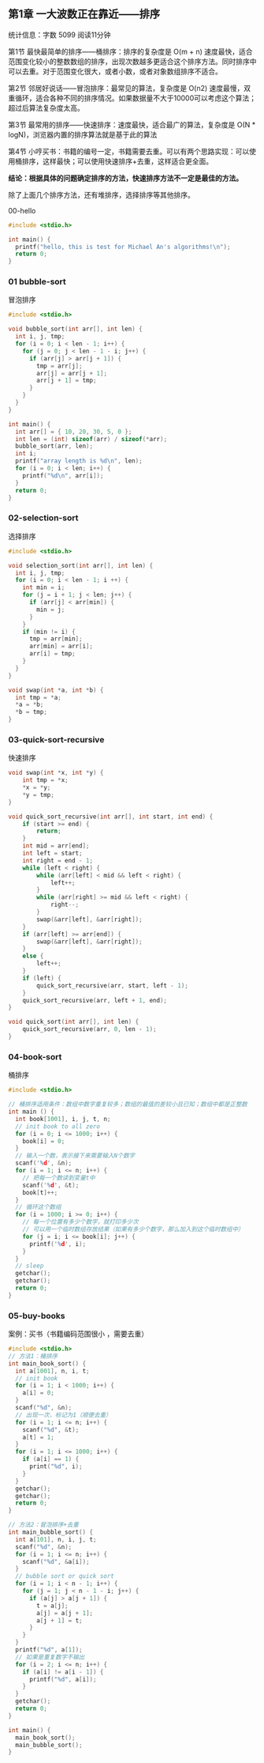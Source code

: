 ## 第1章  一大波数正在靠近——排序

统计信息：字数 5099  阅读11分钟


第1节  最快最简单的排序——桶排序：排序的复杂度是 O(m + n) 速度最快，适合范围变化较小的整数数组的排序，出现次数越多更适合这个排序方法。同时排序中可以去重。对于范围变化很大，或者小数，或者对象数组排序不适合。

第2节  邻居好说话——冒泡排序：最常见的算法，复杂度是 O(n2) 速度最慢，双重循环，适合各种不同的排序情况。如果数据量不大于10000可以考虑这个算法；超过后算法复杂度太高。

第3节  最常用的排序——快速排序：速度最快，适合最广的算法，复杂度是 O(N * logN)，浏览器内置的排序算法就是基于此的算法

第4节  小哼买书：书籍的编号一定，书籍需要去重。可以有两个思路实现：可以使用桶排序，这样最快；可以使用快速排序+去重，这样适合更全面。

**结论：根据具体的问题确定排序的方法，快速排序方法不一定是最佳的方法。**

除了上面几个排序方法，还有堆排序，选择排序等其他排序。

00-hello

~~~c
#include <stdio.h>

int main() {
  printf("hello, this is test for Michael An's algorithms!\n");
  return 0;
}
~~~

### 01 bubble-sort

冒泡排序

~~~c
#include <stdio.h>

void bubble_sort(int arr[], int len) {
  int i, j, tmp;
  for (i = 0; i < len - 1; i++) {
    for (j = 0; j < len - 1 - i; j++) {
      if (arr[j] > arr[j + 1]) {
        tmp = arr[j];
        arr[j] = arr[j + 1];
        arr[j + 1] = tmp;
      }
    }
  }
}

int main() {
  int arr[] = { 10, 20, 30, 5, 0 };
  int len = (int) sizeof(arr) / sizeof(*arr);
  bubble_sort(arr, len);
  int i;
  printf("array length is %d\n", len);
  for (i = 0; i < len; i++) {
    printf("%d\n", arr[i]);
  }
  return 0;
}

~~~

### 02-selection-sort

选择排序

~~~c
#include <stdio.h>

void selection_sort(int arr[], int len) {
  int i, j, tmp;
  for (i = 0; i < len - 1; i ++) {
    int min = i;
    for (j = i + 1; j < len; j++) {
      if (arr[j] < arr[min]) {
        min = j;
      }
    }
    if (min != i) {
      tmp = arr[min];
      arr[min] = arr[i];
      arr[i] = tmp;
    }
  }
}

void swap(int *a, int *b) {
  int tmp = *a;
  *a = *b;
  *b = tmp;
}
~~~

### 03-quick-sort-recursive

快速排序

~~~c
void swap(int *x, int *y) {
    int tmp = *x;
    *x = *y;
    *y = tmp;
}

void quick_sort_recursive(int arr[], int start, int end) {
    if (start >= end) {
        return;
    }
    int mid = arr[end];
    int left = start;
    int right = end - 1;
    while (left < right) {
        while (arr[left] < mid && left < right) {
            left++;
        }
        while (arr[right] >= mid && left < right) {
            right--;
        }
        swap(&arr[left], &arr[right]);
    }
    if (arr[left] >= arr[end]) {
        swap(&arr[left], &arr[right]);
    }
    else {
        left++;
    }
    if (left) {
        quick_sort_recursive(arr, start, left - 1);
    }
    quick_sort_recursive(arr, left + 1, end);
}

void quick_sort(int arr[], int len) {
    quick_sort_recursive(arr, 0, len - 1);
}

~~~

### 04-book-sort

桶排序

~~~c
#include <stdio.h>

// 桶排序适用条件：数组中数字重复较多；数组的最值的差较小且已知；数组中都是正整数
int main () {
  int book[1001], i, j, t, n;
  // init book to all zero
  for (i = 0; i <= 1000; i++) {
    book[i] = 0;
  }
  // 输入一个数，表示接下来需要输入N个数字
  scanf('%d', &n);
  for (i = 1; i <= n; i++) {
    // 把每一个数读到变量t中
    scanf('%d', &t);
    book[t]++;
  }
  // 循环这个数组
  for (i = 1000; i >= 0; i++) {
    // 每一个位置有多少个数字，就打印多少次
    // 可以用一个临时数组存放结果（如果有多少个数字，那么加入到这个临时数组中）
    for (j = i; i <= book[i]; j++) {
      printf('%d', i);
    }
  }
  // sleep
  getchar();
  getchar();
  return 0;
}
~~~

### 05-buy-books

案例：买书（书籍编码范围很小 ，需要去重）

~~~c
#include <stdio.h>
// 方法1：桶排序
int main_book_sort() {
  int a[1001], n, i, t;
  // init book
  for (i = 1; i < 1000; i++) {
    a[i] = 0;
  }
  scanf("%d", &n);
  // 出现一次，标记为1（顺便去重）
  for (i = 1; i <= n; i++) {
    scanf("%d", &t);
    a[t] = 1;
  }
  for (i = 1; i <= 1000; i++) {
    if (a[i] == 1) {
      print("%d", i);
    }
  }
  getchar();
  getchar();
  return 0;
}

// 方法2：冒泡排序+去重
int main_bubble_sort() {
  int a[101], n, i, j, t;
  scanf("%d", &n);
  for (i = 1; i <= n; i++) {
    scanf("%d", &a[i]);
  }
  // bubble sort or quick sort
  for (i = 1; i < n - 1; i++) {
    for (j = 1; j < n - 1 - i; j++) {
      if (a[j] > a[j + 1]) {
        t = a[j];
        a[j] = a[j + 1];
        a[j + 1] = t;
      }
    }
  }
  printf("%d", a[1]);
  // 如果是重复数字不输出
  for (i = 2; i <= n; i++) {
    if (a[i] != a[i - 1]) {
      printf("%d", a[i]);
    }
  }
  getchar();
  return 0;
}

int main() {
  main_book_sort();
  main_bubble_sort();
}
~~~

